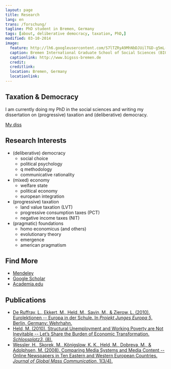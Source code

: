 ```yaml
---
layout: page
title: Research
lang: en
trans: /forschung/
tagline: PhD student in Bremen, Germany
tags: [about, deliberative democracy, taxation, PhD,]
modified: 03-10-2014
image:
  feature: http://lh6.googleusercontent.com/S7lTZRyA9MhNbDJUilTGD-g5mL-btR5tqcP_0FWDQaSv=w884-h206-no
  caption: Bremen International Graduate School of Social Sciences (BIGSSS)
  captionlink: http://www.bigsss-bremen.de
  credit:
  creditlink: 
  location: Bremen, Germany
  locationlink:
---
```


## Taxation & Democracy

I am currently doing my PhD in the social sciences and writing my dissertation on (progressive) taxation and (deliberative) democracy.

<div markdown="0"><a href="/tax-democracy/" class="btn">My diss</a></div>


## Research Interests

- (deliberative) democracy
    - social choice
    - political psychology
    - q methodology
    - communicative rationality
- (mixed) economy
    + welfare state
    + political economy
    + european integration
- (progressive) taxation
    + land value taxation (LVT)
    + progressive consumption taxes (PCT)
    + negative income taxes (NIT)
- (pragmatic) foundations
    + homo economicus (and others)
    + evolutionary theory
    + emergence
    + american pragmatism


## Find More

- <div markdown="0"><a href="http://www.mendeley.com/profiles/maximilian-held/" class="btn">Mendeley</a></div>
- <div markdown="0"><a href="http://scholar.google.de/citations?user=rcj8VxYAAAAJ" class="btn">Google Scholar</a></div>
- <div markdown="0"><a href="https://jacobs-university.academia.edu/MaximilianHeld" class="btn">Academia.edu</a></div>


## Publications

- [De Ruffray, L., Ekkert, M., Held, M., Savin, M., & Zierow, L. (2010). Eurolektionen -- Europa in der Schule. In *Projekt Junges Europa 5*. Berlin, Germany: Wehrhahn.](http://www.amazon.de/Projekt-Junges-Europa-Studienkolleg-Berlin/dp/3865251366/ref=sr_1_1?ie=UTF8&qid=1394962841&sr=8-1&keywords=projekt+junges+europa+5 "Amazon.de")
- [Held, M. (2010). Structural Unemployment and Working Poverty are Not Inevitable -- Let’s Share the Burden of Economic Transformation. *Schlossplatz3*, (8).](http://www.hertie-school.org/fileadmin/images/Downloads/sp3/sp3_8.pdf "Hertie School student magazine")
- [Wessler, H., Skorek, M., Königslow, K. K., Held, M., Dobreva, M., & Adolphsen, M. (2008). Comparing Media Systems and Media Content -- Online Newspapers in Ten Eastern and Western European Countries. *Journal of Global Mass Communication*, 1(3/4).](http://www.researchgate.net/publication/258052117_Comparing_media_systems_and_media_content_online_newspapers_in_ten_Eastern_and_Western_European_countries/file/60b7d52c07d572e313.pdf "Researchgate.net")
